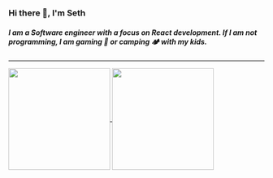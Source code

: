 ### Hi there 👋, I'm Seth

##### I am a Software engineer with a focus on React development. If I am not programming, I am gaming 👾 or camping 🏕️ with my kids.

--- 

<a href="https://github.com/anuraghazra/github-readme-stats">
  <img height=200 align="center" src="https://github-readme-stats.vercel.app/api?username=SethWelch&show_icons=true&theme=dracula&hide_rank=true" />
</a>
<a href="https://github.com/anuraghazra/convoychat">
  <img height=200 align="center" src="https://github-readme-stats.vercel.app/api/top-langs?username=SethWelch&layout=compact&langs_count=8&card_width=320&theme=dracula&exclude_repo=BustinOut" />
</a>

<!--
**SethWelch/SethWelch** is a ✨ _special_ ✨ repository because its `README.md` (this file) appears on your GitHub profile.

Here are some ideas to get you started:

- 🔭 I’m currently working on ...
- 🌱 I’m currently learning ...
- 👯 I’m looking to collaborate on ...
- 🤔 I’m looking for help with ...
- 💬 Ask me about ...
- 📫 How to reach me: ...
- 😄 Pronouns: ...
- ⚡ Fun fact: ...
-->

